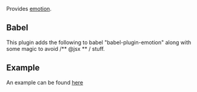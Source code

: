 Provides [emotion](https://emotion.sh/).

## Babel
This plugin adds the following to babel "babel-plugin-emotion" along
with some magic to avoid /** @jsx ** / stuff.

## Example
An example can be found [here](../../examples/example-app-emotion)



